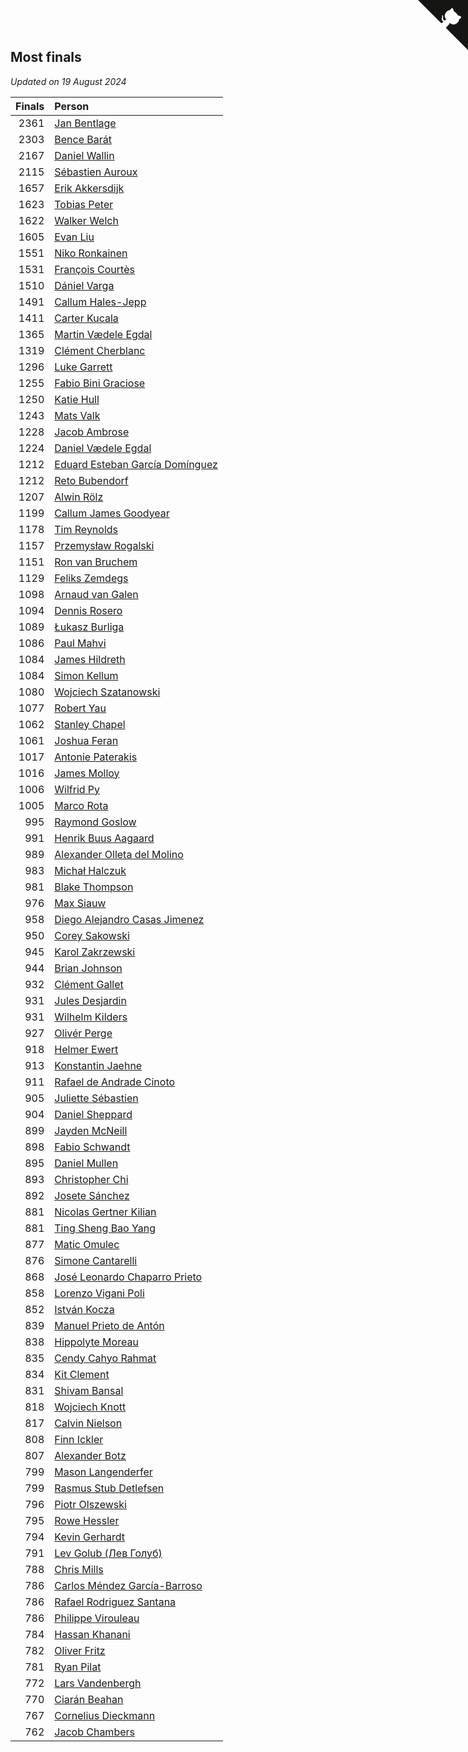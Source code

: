 ## Most finals

*Updated on 19 August 2024*

| Finals | Person |
| ---: | :--- |
| 2361 | [Jan Bentlage](https://www.worldcubeassociation.org/persons/2010BENT01) |
| 2303 | [Bence Barát](https://www.worldcubeassociation.org/persons/2008BARA01) |
| 2167 | [Daniel Wallin](https://www.worldcubeassociation.org/persons/2013WALL03) |
| 2115 | [Sébastien Auroux](https://www.worldcubeassociation.org/persons/2008AURO01) |
| 1657 | [Erik Akkersdijk](https://www.worldcubeassociation.org/persons/2005AKKE01) |
| 1623 | [Tobias Peter](https://www.worldcubeassociation.org/persons/2014PETE03) |
| 1622 | [Walker Welch](https://www.worldcubeassociation.org/persons/2011WELC01) |
| 1605 | [Evan Liu](https://www.worldcubeassociation.org/persons/2009LIUE01) |
| 1551 | [Niko Ronkainen](https://www.worldcubeassociation.org/persons/2010RONK01) |
| 1531 | [François Courtès](https://www.worldcubeassociation.org/persons/2008COUR01) |
| 1510 | [Dániel Varga](https://www.worldcubeassociation.org/persons/2008VARG01) |
| 1491 | [Callum Hales-Jepp](https://www.worldcubeassociation.org/persons/2012HALE01) |
| 1411 | [Carter Kucala](https://www.worldcubeassociation.org/persons/2015KUCA01) |
| 1365 | [Martin Vædele Egdal](https://www.worldcubeassociation.org/persons/2013EGDA02) |
| 1319 | [Clément Cherblanc](https://www.worldcubeassociation.org/persons/2014CHER05) |
| 1296 | [Luke Garrett](https://www.worldcubeassociation.org/persons/2017GARR05) |
| 1255 | [Fabio Bini Graciose](https://www.worldcubeassociation.org/persons/2010GRAC02) |
| 1250 | [Katie Hull](https://www.worldcubeassociation.org/persons/2010HULL01) |
| 1243 | [Mats Valk](https://www.worldcubeassociation.org/persons/2007VALK01) |
| 1228 | [Jacob Ambrose](https://www.worldcubeassociation.org/persons/2010AMBR01) |
| 1224 | [Daniel Vædele Egdal](https://www.worldcubeassociation.org/persons/2013EGDA01) |
| 1212 | [Eduard Esteban García Domínguez](https://www.worldcubeassociation.org/persons/2011EDUA01) |
| 1212 | [Reto Bubendorf](https://www.worldcubeassociation.org/persons/2012BUBE01) |
| 1207 | [Alwin Rölz](https://www.worldcubeassociation.org/persons/2016ROLZ01) |
| 1199 | [Callum James Goodyear](https://www.worldcubeassociation.org/persons/2012GOOD02) |
| 1178 | [Tim Reynolds](https://www.worldcubeassociation.org/persons/2005REYN01) |
| 1157 | [Przemysław Rogalski](https://www.worldcubeassociation.org/persons/2013ROGA02) |
| 1151 | [Ron van Bruchem](https://www.worldcubeassociation.org/persons/2003BRUC01) |
| 1129 | [Feliks Zemdegs](https://www.worldcubeassociation.org/persons/2009ZEMD01) |
| 1098 | [Arnaud van Galen](https://www.worldcubeassociation.org/persons/2006GALE01) |
| 1094 | [Dennis Rosero](https://www.worldcubeassociation.org/persons/2010ROSE03) |
| 1089 | [Łukasz Burliga](https://www.worldcubeassociation.org/persons/2013BURL01) |
| 1086 | [Paul Mahvi](https://www.worldcubeassociation.org/persons/2012MAHV01) |
| 1084 | [James Hildreth](https://www.worldcubeassociation.org/persons/2009HILD01) |
| 1084 | [Simon Kellum](https://www.worldcubeassociation.org/persons/2016KELL12) |
| 1080 | [Wojciech Szatanowski](https://www.worldcubeassociation.org/persons/2011SZAT01) |
| 1077 | [Robert Yau](https://www.worldcubeassociation.org/persons/2009YAUR01) |
| 1062 | [Stanley Chapel](https://www.worldcubeassociation.org/persons/2016CHAP04) |
| 1061 | [Joshua Feran](https://www.worldcubeassociation.org/persons/2011FERA01) |
| 1017 | [Antonie Paterakis](https://www.worldcubeassociation.org/persons/2012PATE01) |
| 1016 | [James Molloy](https://www.worldcubeassociation.org/persons/2011MOLL01) |
| 1006 | [Wilfrid Py](https://www.worldcubeassociation.org/persons/2016PYWI01) |
| 1005 | [Marco Rota](https://www.worldcubeassociation.org/persons/2009ROTA01) |
| 995 | [Raymond Goslow](https://www.worldcubeassociation.org/persons/2014GOSL01) |
| 991 | [Henrik Buus Aagaard](https://www.worldcubeassociation.org/persons/2006BUUS01) |
| 989 | [Alexander Olleta del Molino](https://www.worldcubeassociation.org/persons/2008OLLE01) |
| 983 | [Michał Halczuk](https://www.worldcubeassociation.org/persons/2006HALC01) |
| 981 | [Blake Thompson](https://www.worldcubeassociation.org/persons/2010THOM03) |
| 976 | [Max Siauw](https://www.worldcubeassociation.org/persons/2017SIAU02) |
| 958 | [Diego Alejandro Casas Jimenez](https://www.worldcubeassociation.org/persons/2014JIME05) |
| 950 | [Corey Sakowski](https://www.worldcubeassociation.org/persons/2011SAKO01) |
| 945 | [Karol Zakrzewski](https://www.worldcubeassociation.org/persons/2014ZAKR01) |
| 944 | [Brian Johnson](https://www.worldcubeassociation.org/persons/2013JOHN10) |
| 932 | [Clément Gallet](https://www.worldcubeassociation.org/persons/2004GALL02) |
| 931 | [Jules Desjardin](https://www.worldcubeassociation.org/persons/2010DESJ01) |
| 931 | [Wilhelm Kilders](https://www.worldcubeassociation.org/persons/2010KILD02) |
| 927 | [Olivér Perge](https://www.worldcubeassociation.org/persons/2007PERG01) |
| 918 | [Helmer Ewert](https://www.worldcubeassociation.org/persons/2015EWER01) |
| 913 | [Konstantin Jaehne](https://www.worldcubeassociation.org/persons/2015JAEH01) |
| 911 | [Rafael de Andrade Cinoto](https://www.worldcubeassociation.org/persons/2007CINO01) |
| 905 | [Juliette Sébastien](https://www.worldcubeassociation.org/persons/2014SEBA01) |
| 904 | [Daniel Sheppard](https://www.worldcubeassociation.org/persons/2009SHEP01) |
| 899 | [Jayden McNeill](https://www.worldcubeassociation.org/persons/2012MCNE01) |
| 898 | [Fabio Schwandt](https://www.worldcubeassociation.org/persons/2014SCHW02) |
| 895 | [Daniel Mullen](https://www.worldcubeassociation.org/persons/2016MULL04) |
| 893 | [Christopher Chi](https://www.worldcubeassociation.org/persons/2014CHIC01) |
| 892 | [Josete Sánchez](https://www.worldcubeassociation.org/persons/2015SANC18) |
| 881 | [Nicolas Gertner Kilian](https://www.worldcubeassociation.org/persons/2013GERT01) |
| 881 | [Ting Sheng Bao Yang](https://www.worldcubeassociation.org/persons/2008BAOY01) |
| 877 | [Matic Omulec](https://www.worldcubeassociation.org/persons/2010OMUL02) |
| 876 | [Simone Cantarelli](https://www.worldcubeassociation.org/persons/2012CANT02) |
| 868 | [José Leonardo Chaparro Prieto](https://www.worldcubeassociation.org/persons/2011CHAP01) |
| 858 | [Lorenzo Vigani Poli](https://www.worldcubeassociation.org/persons/2007POLI01) |
| 852 | [István Kocza](https://www.worldcubeassociation.org/persons/2005KOCZ01) |
| 839 | [Manuel Prieto de Antón](https://www.worldcubeassociation.org/persons/2015ANTO04) |
| 838 | [Hippolyte Moreau](https://www.worldcubeassociation.org/persons/2008MORE02) |
| 835 | [Cendy Cahyo Rahmat](https://www.worldcubeassociation.org/persons/2010RAHM02) |
| 834 | [Kit Clement](https://www.worldcubeassociation.org/persons/2008CLEM01) |
| 831 | [Shivam Bansal](https://www.worldcubeassociation.org/persons/2011BANS02) |
| 818 | [Wojciech Knott](https://www.worldcubeassociation.org/persons/2011KNOT01) |
| 817 | [Calvin Nielson](https://www.worldcubeassociation.org/persons/2014NIEL03) |
| 808 | [Finn Ickler](https://www.worldcubeassociation.org/persons/2012ICKL01) |
| 807 | [Alexander Botz](https://www.worldcubeassociation.org/persons/2013BOTZ01) |
| 799 | [Mason Langenderfer](https://www.worldcubeassociation.org/persons/2013LANG03) |
| 799 | [Rasmus Stub Detlefsen](https://www.worldcubeassociation.org/persons/2014DETL01) |
| 796 | [Piotr Olszewski](https://www.worldcubeassociation.org/persons/2013OLSZ02) |
| 795 | [Rowe Hessler](https://www.worldcubeassociation.org/persons/2007HESS01) |
| 794 | [Kevin Gerhardt](https://www.worldcubeassociation.org/persons/2013GERH01) |
| 791 | [Lev Golub (Лев Голуб)](https://www.worldcubeassociation.org/persons/2014HOLU01) |
| 788 | [Chris Mills](https://www.worldcubeassociation.org/persons/2014MILL04) |
| 786 | [Carlos Méndez García-Barroso](https://www.worldcubeassociation.org/persons/2010GARC02) |
| 786 | [Rafael Rodriguez Santana](https://www.worldcubeassociation.org/persons/2012SANT12) |
| 786 | [Philippe Virouleau](https://www.worldcubeassociation.org/persons/2008VIRO01) |
| 784 | [Hassan Khanani](https://www.worldcubeassociation.org/persons/2018KHAN26) |
| 782 | [Oliver Fritz](https://www.worldcubeassociation.org/persons/2014FRIT02) |
| 781 | [Ryan Pilat](https://www.worldcubeassociation.org/persons/2016PILA03) |
| 772 | [Lars Vandenbergh](https://www.worldcubeassociation.org/persons/2003VAND01) |
| 770 | [Ciarán Beahan](https://www.worldcubeassociation.org/persons/2012BEAH01) |
| 767 | [Cornelius Dieckmann](https://www.worldcubeassociation.org/persons/2009DIEC01) |
| 762 | [Jacob Chambers](https://www.worldcubeassociation.org/persons/2017CHAM09) |


<a href="https://github.com/jonatanklosko/wca_statistics" class="github-corner" aria-label="View source on Github"><svg width="80" height="80" viewBox="0 0 250 250" style="fill:#151513; color:#fff; position: absolute; top: 0; border: 0; right: 0;" aria-hidden="true"><path d="M0,0 L115,115 L130,115 L142,142 L250,250 L250,0 Z"></path><path d="M128.3,109.0 C113.8,99.7 119.0,89.6 119.0,89.6 C122.0,82.7 120.5,78.6 120.5,78.6 C119.2,72.0 123.4,76.3 123.4,76.3 C127.3,80.9 125.5,87.3 125.5,87.3 C122.9,97.6 130.6,101.9 134.4,103.2" fill="currentColor" style="transform-origin: 130px 106px;" class="octo-arm"></path><path d="M115.0,115.0 C114.9,115.1 118.7,116.5 119.8,115.4 L133.7,101.6 C136.9,99.2 139.9,98.4 142.2,98.6 C133.8,88.0 127.5,74.4 143.8,58.0 C148.5,53.4 154.0,51.2 159.7,51.0 C160.3,49.4 163.2,43.6 171.4,40.1 C171.4,40.1 176.1,42.5 178.8,56.2 C183.1,58.6 187.2,61.8 190.9,65.4 C194.5,69.0 197.7,73.2 200.1,77.6 C213.8,80.2 216.3,84.9 216.3,84.9 C212.7,93.1 206.9,96.0 205.4,96.6 C205.1,102.4 203.0,107.8 198.3,112.5 C181.9,128.9 168.3,122.5 157.7,114.1 C157.9,116.9 156.7,120.9 152.7,124.9 L141.0,136.5 C139.8,137.7 141.6,141.9 141.8,141.8 Z" fill="currentColor" class="octo-body"></path></svg></a><style>.github-corner:hover .octo-arm{animation:octocat-wave 560ms ease-in-out}@keyframes octocat-wave{0%,100%{transform:rotate(0)}20%,60%{transform:rotate(-25deg)}40%,80%{transform:rotate(10deg)}}@media (max-width:500px){.github-corner:hover .octo-arm{animation:none}.github-corner .octo-arm{animation:octocat-wave 560ms ease-in-out}}</style>
